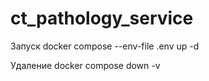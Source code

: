 # ct_pathology_service

Запуск
docker compose --env-file .env up -d


Удаление 
docker compose down -v